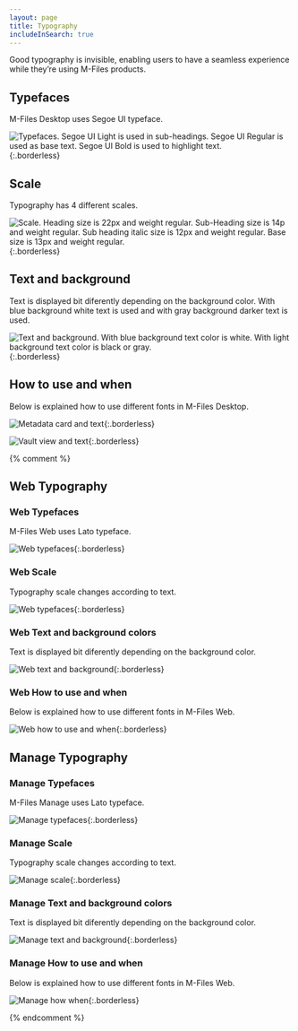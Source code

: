 ```yaml
---
layout: page
title: Typography
includeInSearch: true
---
```


Good typography is invisible, enabling users to have a seamless experience while they’re using M-Files products.

## Typefaces

M-Files Desktop uses Segoe UI typeface.

![Typefaces. Segoe UI Light is used in sub-headings. Segoe UI Regular is used as base text. Segoe UI Bold is used to highlight text.](typefaces.png){:.borderless}

## Scale

Typography has 4 different scales.

![Scale. Heading size is 22px and weight regular. Sub-Heading size is 14p and weight regular. Sub heading italic size is 12px and weight regular. Base size is 13px and weight regular.](scale.png){:.borderless}

## Text and background

Text is displayed bit diferently depending on the background color. With blue background white text is used and with gray background darker text is used.

![Text and background. With blue background text color is white. With light background text color is black or gray.](text-background.png){:.borderless}

## How to use and when

Below is explained how to use different fonts in M-Files Desktop.

![Metadata card and text](metadatacard-text.png){:.borderless}

![Vault view and text](vault-view-text.png){:.borderless}

{% comment %} 

## Web Typography

### Web Typefaces

M-Files Web uses Lato typeface.

![Web typefaces](web-typefaces.png){:.borderless}

### Web Scale

Typography scale changes according to text.

![Web typefaces](web-scale.png){:.borderless}

### Web Text and background colors

Text is displayed bit diferently depending on the background color.

![Web text and background](web-text-and-background.png){:.borderless}

### Web How to use and when

Below is explained how to use different fonts in M-Files Web.

![Web how to use and when](web-how-to-use-and-when.png){:.borderless}


## Manage Typography

### Manage Typefaces

M-Files Manage uses Lato typeface.

![Manage typefaces](manage-typefaces.png){:.borderless}

### Manage Scale

Typography scale changes according to text.

![Manage scale](manage-scale.png){:.borderless}

### Manage Text and background colors

Text is displayed bit diferently depending on the background color.

![Manage text and background](manage-text-and-background-colors.png){:.borderless}

### Manage How to use and when

Below is explained how to use different fonts in M-Files Web.

![Manage how when](manage-how-to-use-and-when.png){:.borderless}

 {% endcomment %}